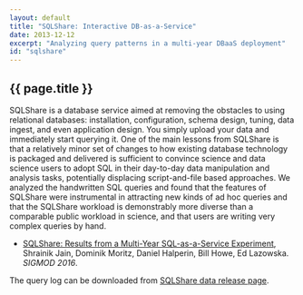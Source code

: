 ```yaml
---
layout: default
title: "SQLShare: Interactive DB-as-a-Service"
date: 2013-12-12
excerpt: "Analyzing query patterns in a multi-year DBaaS deployment"
id: "sqlshare"
---
```


## {{ page.title }}

SQLShare is a database service aimed at removing the obstacles to using relational databases: installation, configuration, schema design, tuning, data ingest, and even application design. You simply upload your data and immediately start querying it. One of the main lessons from SQLShare is that a relatively minor set of changes to how existing database technology is packaged and delivered is sufficient to convince science and data science users to adopt SQL in their day-to-day data manipulation and analysis tasks, potentially displacing script-and-file based approaches.
We analyzed the handwritten SQL queries and found that the features of SQLShare were instrumental in attracting new kinds of ad hoc queries and that the SQLShare workload is demonstrably more diverse than a comparable public workload in science, and that users are writing very complex queries by hand.

* [SQLShare: Results from a Multi-Year SQL-as-a-Service Experiment](https://www.dropbox.com/s/835qvwhbclfuacw/paper.pdf?dl=0), Shrainik Jain, Dominik Moritz, Daniel Halperin, Bill Howe, Ed Lazowska. *SIGMOD 2016*.

The query log can be downloaded from [SQLShare data release page](https://uwescience.github.io/sqlshare/data_release.html).
